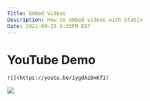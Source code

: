 ```yaml
---
Title: Embed Videos
Description: How to embed videos with Statix
Date: 2021-09-25 5:35PM EST
---
```


# YouTube Demo

```
![](https://youtu.be/1ygdAiDxKfI)
```

![](https://youtu.be/1ygdAiDxKfI)